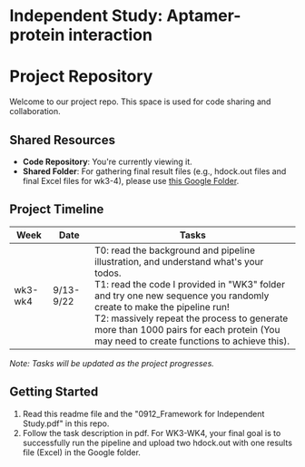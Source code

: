 # Independent Study: Aptamer-protein interaction

# Project Repository

Welcome to our project repo. This space is used for code sharing and collaboration.

## Shared Resources

- **Code Repository**: You're currently viewing it.
- **Shared Folder**: For gathering final result files (e.g., hdock.out files and final Excel files for wk3-4), please use [this Google Folder](https://drive.google.com/drive/folders/1eraY7pbQy4Uo33GSwMmUAgf2pTyNLxYS?usp=drive_link).

## Project Timeline

| Week | Date | Tasks |
|------|------|-------|
| wk3-wk4 | 9/13-9/22 | T0: read the background and pipeline illustration, and understand what's your todos. <br> T1: read the code I provided in "WK3" folder and try one new sequence you randomly create to make the pipeline run! <br> T2: massively repeat the process to generate more than 1000 pairs for each protein (You may need to create functions to achieve this).|

*Note: Tasks will be updated as the project progresses.*

## Getting Started

1. Read this readme file and the "0912_Framework for Independent Study.pdf" in this repo.
2. Follow the task description in pdf. For WK3-WK4, your final goal is to successfully run the pipeline and upload two hdock.out with one results file (Excel) in the Google folder.
